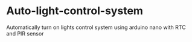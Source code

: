 # Auto-light-control-system
Automatically turn on lights control system using arduino nano with RTC and PIR sensor
